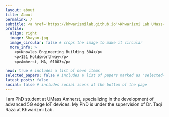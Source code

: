 ```yaml
---
layout: about
title: About
permalink: /
subtitle: <a href='https://khwarizmilab.github.io'>Khwarizmi Lab UMass</a>
profile:
  align: right
  image: Shayan.jpg
  image_circular: false # crops the image to make it circular
  more_info: >
    <p>Knowles Engineering Building 304</p>
    <p>151 Holdsworthway</p>
    <p>Amherst, MA, 01003</p>

news: true # includes a list of news items
selected_papers: false # includes a list of papers marked as "selected={true}"
latest_posts: false
social: false # includes social icons at the bottom of the page
---
```


I am PhD student at UMass Amherst, specializing in the development of advanced 5G edge IoT devices. My PhD is under the supervision of Dr. Taqi Raza at Khwarizmi Lab.
